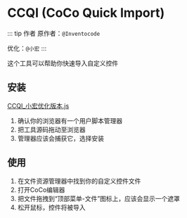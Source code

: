 # CCQI (CoCo Quick Import)

::: tip 作者
原作者：`@Inventocode`

优化：`@小宏`
:::

这个工具可以帮助你快速导入自定义控件

## 安装

[CCQI_小宏优化版本.js](https://static.codemao.cn/flowchunkflex/SkVg5yvble.js)

1. 确认你的浏览器有一个用户脚本管理器
2. 把工具源码拖动至浏览器
3. 管理器应该会捕获它，选择安装

## 使用

1. 在文件资源管理器中找到你的自定义控件文件
2. 打开CoCo编辑器
3. 把文件拖拽到“顶部菜单-文件”图标上，应该会显示一个遮罩
4. 松开鼠标，控件将被导入